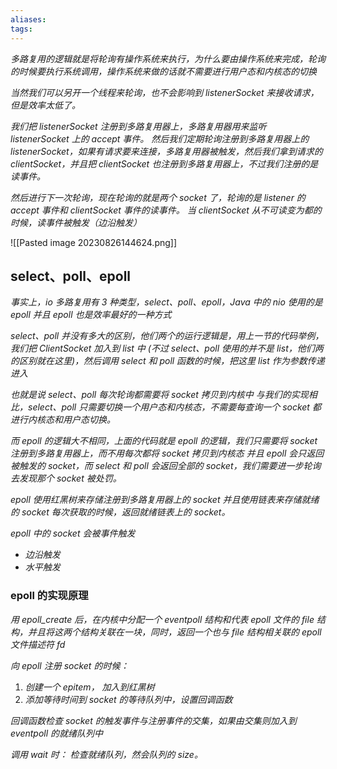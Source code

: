 ```yaml
---
aliases: 
tags: 
---
```

*多路复用的逻辑就是将轮询有操作系统来执行，为什么要由操作系统来完成，轮询的时候要执行系统调用，操作系统来做的话就不需要进行用户态和内核态的切换*

*当然我们可以另开一个线程来轮询，也不会影响到 listenerSocket 来接收请求，但是效率太低了。*

*我们把 listenerSocket 注册到多路复用器上，多路复用器用来监听 listenerSocket 上的 accept 事件。*
*然后我们定期轮询注册到多路复用器上的 listenerSocket，如果有请求要来连接，多路复用器被触发，然后我们拿到请求的 clientSocket，并且把 clientSocket 也注册到多路复用器上，不过我们注册的是读事件。*

*然后进行下一次轮询，现在轮询的就是两个 socket 了，轮询的是 listener 的 accept 事件和 clientSocket 事件的读事件。*
*当 clientSocket 从不可读变为都的时候，读事件被触发（边沿触发）*

![[Pasted image 20230826144624.png]]

## select、poll、epoll

*事实上，io 多路复用有 3 种类型，select、poll、epoll，Java 中的 nio 使用的是 epoll*
*并且 epoll 也是效率最好的一种方式*

*select、poll 并没有多大的区别，他们两个的运行逻辑是，用上一节的代码举例，我们把 ClientSocket 加入到 list 中 (不过 select、poll 使用的并不是 list，他们两的区别就在这里)，然后调用 select 和 poll 函数的时候，把这里 list 作为参数传递进入*

*也就是说 select、poll 每次轮询都需要将 socket 拷贝到内核中*
*与我们的实现相比，select、poll 只需要切换一个用户态和内核态，不需要每查询一个 socket 都进行内核态和用户态切换。*


*而 epoll 的逻辑大不相同，上面的代码就是 epoll 的逻辑，我们只需要将 socket 注册到多路复用器上，而不用每次都将 socket 拷贝到内核态*
*并且 epoll 会只返回被触发的 socket，而 select 和 poll 会返回全部的 socket，我们需要进一步轮询去发现那个 socket 被处罚。*

*epoll 使用红黑树来存储注册到多路复用器上的 socket*
*并且使用链表来存储就绪的 socket*
*每次获取的时候，返回就绪链表上的 socket。*

*epoll 中的 socket 会被事件触发*
+ *边沿触发*
+ *水平触发*

### epoll 的实现原理

*用 epoll_create 后，在内核中分配一个 eventpoll 结构和代表 epoll 文件的 file 结构，并且将这两个结构关联在一块，同时，返回一个也与 file 结构相关联的 epoll 文件描述符 fd*

*向 epoll 注册 socket 的时候：*
1. *创建一个 epitem， 加入到红黑树*
2. *添加等待时间到 socket 的等待队列中，设置回调函数*

*回调函数检查 socket 的触发事件与注册事件的交集，如果由交集则加入到 eventpoll 的就绪队列中*

*调用 wait 时：*
*检查就绪队列，然会队列的 size。*
